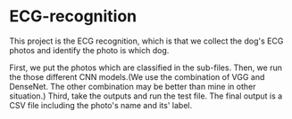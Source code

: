 # ECG-recognition
This project is the ECG recognition, which is that we collect the dog's ECG photos and identify the photo is which dog.


First, we put the photos which are classified in the sub-files.
Then, we run the those different CNN models.(We use the combination of VGG and DenseNet. The other combination may be better than mine in other situation.)
Third, take the outputs and run the test file.
The final output is a CSV file including the photo's name and its' label.
